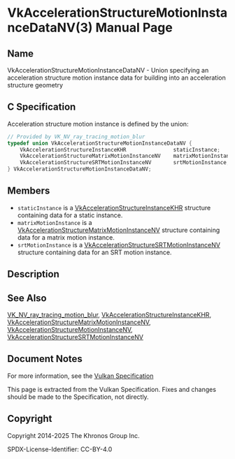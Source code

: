 # VkAccelerationStructureMotionInstanceDataNV(3) Manual Page

## Name

VkAccelerationStructureMotionInstanceDataNV - Union specifying an acceleration structure motion instance data for building into an acceleration structure geometry



## [](#_c_specification)C Specification

Acceleration structure motion instance is defined by the union:

```c++
// Provided by VK_NV_ray_tracing_motion_blur
typedef union VkAccelerationStructureMotionInstanceDataNV {
    VkAccelerationStructureInstanceKHR               staticInstance;
    VkAccelerationStructureMatrixMotionInstanceNV    matrixMotionInstance;
    VkAccelerationStructureSRTMotionInstanceNV       srtMotionInstance;
} VkAccelerationStructureMotionInstanceDataNV;
```

## [](#_members)Members

- `staticInstance` is a [VkAccelerationStructureInstanceKHR](https://registry.khronos.org/vulkan/specs/latest/man/html/VkAccelerationStructureInstanceKHR.html) structure containing data for a static instance.
- `matrixMotionInstance` is a [VkAccelerationStructureMatrixMotionInstanceNV](https://registry.khronos.org/vulkan/specs/latest/man/html/VkAccelerationStructureMatrixMotionInstanceNV.html) structure containing data for a matrix motion instance.
- `srtMotionInstance` is a [VkAccelerationStructureSRTMotionInstanceNV](https://registry.khronos.org/vulkan/specs/latest/man/html/VkAccelerationStructureSRTMotionInstanceNV.html) structure containing data for an SRT motion instance.

## [](#_description)Description

## [](#_see_also)See Also

[VK\_NV\_ray\_tracing\_motion\_blur](https://registry.khronos.org/vulkan/specs/latest/man/html/VK_NV_ray_tracing_motion_blur.html), [VkAccelerationStructureInstanceKHR](https://registry.khronos.org/vulkan/specs/latest/man/html/VkAccelerationStructureInstanceKHR.html), [VkAccelerationStructureMatrixMotionInstanceNV](https://registry.khronos.org/vulkan/specs/latest/man/html/VkAccelerationStructureMatrixMotionInstanceNV.html), [VkAccelerationStructureMotionInstanceNV](https://registry.khronos.org/vulkan/specs/latest/man/html/VkAccelerationStructureMotionInstanceNV.html), [VkAccelerationStructureSRTMotionInstanceNV](https://registry.khronos.org/vulkan/specs/latest/man/html/VkAccelerationStructureSRTMotionInstanceNV.html)

## [](#_document_notes)Document Notes

For more information, see the [Vulkan Specification](https://registry.khronos.org/vulkan/specs/latest/html/vkspec.html#VkAccelerationStructureMotionInstanceDataNV)

This page is extracted from the Vulkan Specification. Fixes and changes should be made to the Specification, not directly.

## [](#_copyright)Copyright

Copyright 2014-2025 The Khronos Group Inc.

SPDX-License-Identifier: CC-BY-4.0